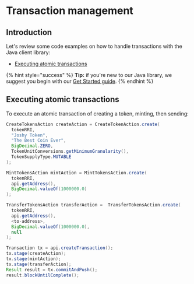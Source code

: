 # Transaction management

## Introduction

Let's review some code examples on how to handle transactions with the Java client library:

* [Executing atomic transactions](transaction-management.md#executing-atomic-transactions)

{% hint style="success" %}
**Tip:** if you're new to our Java library, we suggest you begin with our [Get Started guide]().
{% endhint %}

## Executing atomic transactions

To execute an atomic transaction of creating a token, minting, then sending:

```java
CreateTokensAction createAction = CreateTokenAction.create(
  tokenRRI,
  "Joshy Token",
  "The Best Coin Ever",
  BigDecimal.ZERO,
  TokenUnitConversions.getMinimumGranularity(),
  TokenSupplyType.MUTABLE
);

MintTokensAction mintAction = MintTokensAction.create(
  tokenRRI,
  api.getAddress(),
  BigDecimal.valueOf(1000000.0)
);

TransferTokensAction transferAction =  TransferTokensAction.create(
  tokenRRI,
  api.getAddress(),
  <to-address>,
  BigDecimal.valueOf(1000000.0),
  null
);

Transaction tx = api.createTransaction();
tx.stage(createAction);
tx.stage(mintAction);
tx.stage(transferAction);
Result result = tx.commitAndPush();
result.blockUntilComplete();

```

